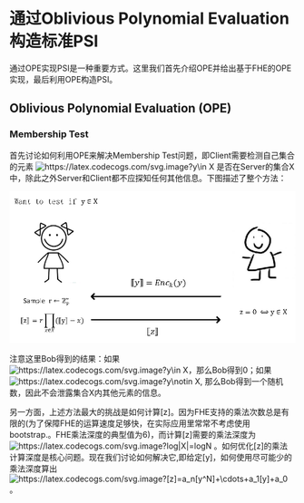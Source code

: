# 通过Oblivious Polynomial Evaluation 构造标准PSI
通过OPE实现PSI是一种重要方式。这里我们首先介绍OPE并给出基于FHE的OPE实现，最后利用OPE构造PSI。

## Oblivious Polynomial Evaluation (OPE)
### Membership Test
首先讨论如何利用OPE来解决Membership Test问题，即Client需要检测自己集合的元素 <img src="https://latex.codecogs.com/svg.image?y\in&space;X" title="https://latex.codecogs.com/svg.image?y\in X" /> 是否在Server的集合X中，除此之外Server和Client都不应探知任何其他信息。下图描述了整个方法：
  <p align="center">
  <img src="fig/membership_test_ope.png" alt="animated" />
  </p>
  
  注意这里Bob得到的结果：如果 <img src="https://latex.codecogs.com/svg.image?y\in&space;X" title="https://latex.codecogs.com/svg.image?y\in X" />，那么Bob得到0；如果 <img src="https://latex.codecogs.com/svg.image?y\notin&space;X" title="https://latex.codecogs.com/svg.image?y\notin X" />, 那么Bob得到一个随机数，因此不会泄露集合X内其他元素的信息。
  
 另一方面，上述方法最大的挑战是如何计算[z]。因为FHE支持的乘法次数总是有限的(为了保障FHE的运算速度足够快，在实际应用里常常不考虑使用bootstrap.。FHE乘法深度的典型值为6)，而计算[z]需要的乘法深度为 <img src="https://latex.codecogs.com/svg.image?log|X|=logN" title="https://latex.codecogs.com/svg.image?log|X|=logN" /> 。如何优化[z]的乘法计算深度是核心问题。现在我们讨论如何解决它,即给定[y]，如何使用尽可能少的乘法深度算出 <img src="https://latex.codecogs.com/svg.image?[z]=a_n[y^N]&plus;\cdots&plus;a_1[y]&plus;a_0" title="https://latex.codecogs.com/svg.image?[z]=a_n[y^N]+\cdots+a_1[y]+a_0" />。
 

